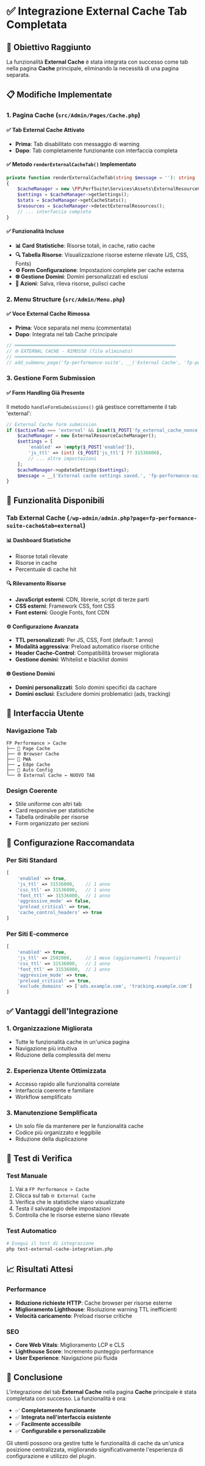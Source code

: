 # ✅ Integrazione External Cache Tab Completata

## 🎯 Obiettivo Raggiunto

La funzionalità **External Cache** è stata integrata con successo come tab nella pagina **Cache** principale, eliminando la necessità di una pagina separata.

## 📋 Modifiche Implementate

### 1. **Pagina Cache (`src/Admin/Pages/Cache.php`)**

#### ✅ Tab External Cache Attivato
- **Prima**: Tab disabilitato con messaggio di warning
- **Dopo**: Tab completamente funzionante con interfaccia completa

#### ✅ Metodo `renderExternalCacheTab()` Implementato
```php
private function renderExternalCacheTab(string $message = ''): string
{
    $cacheManager = new \FP\PerfSuite\Services\Assets\ExternalResourceCacheManager();
    $settings = $cacheManager->getSettings();
    $stats = $cacheManager->getCacheStats();
    $resources = $cacheManager->detectExternalResources();
    // ... interfaccia completa
}
```

#### ✅ Funzionalità Incluse
- **📊 Card Statistiche**: Risorse totali, in cache, ratio cache
- **🔍 Tabella Risorse**: Visualizzazione risorse esterne rilevate (JS, CSS, Fonts)
- **⚙️ Form Configurazione**: Impostazioni complete per cache esterna
- **🌐 Gestione Domini**: Domini personalizzati ed esclusi
- **🔄 Azioni**: Salva, rileva risorse, pulisci cache

### 2. **Menu Structure (`src/Admin/Menu.php`)**

#### ✅ Voce External Cache Rimossa
- **Prima**: Voce separata nel menu (commentata)
- **Dopo**: Integrata nel tab Cache principale

```php
// ═══════════════════════════════════════════════════════════
// 🌐 EXTERNAL CACHE - RIMOSSO (file eliminato)
// ═══════════════════════════════════════════════════════════
// add_submenu_page('fp-performance-suite', __('External Cache', 'fp-performance-suite'), __('🌐 External Cache', 'fp-performance-suite'), $capability, 'fp-performance-suite-external-cache', [$pages['external_cache'], 'render']);
```

### 3. **Gestione Form Submission**

#### ✅ Form Handling Già Presente
Il metodo `handleFormSubmissions()` già gestisce correttamente il tab 'external':

```php
// External Cache form submission
if ($activeTab === 'external' && isset($_POST['fp_external_cache_nonce']) && wp_verify_nonce(wp_unslash($_POST['fp_external_cache_nonce']), 'fp_external_cache_save')) {
    $cacheManager = new ExternalResourceCacheManager();
    $settings = [
        'enabled' => !empty($_POST['enabled']),
        'js_ttl' => (int) ($_POST['js_ttl'] ?? 31536000),
        // ... altre impostazioni
    ];
    $cacheManager->updateSettings($settings);
    $message = __('External cache settings saved.', 'fp-performance-suite');
}
```

## 🚀 Funzionalità Disponibili

### **Tab External Cache** (`/wp-admin/admin.php?page=fp-performance-suite-cache&tab=external`)

#### 📊 **Dashboard Statistiche**
- Risorse totali rilevate
- Risorse in cache
- Percentuale di cache hit

#### 🔍 **Rilevamento Risorse**
- **JavaScript esterni**: CDN, librerie, script di terze parti
- **CSS esterni**: Framework CSS, font CSS
- **Font esterni**: Google Fonts, font CDN

#### ⚙️ **Configurazione Avanzata**
- **TTL personalizzati**: Per JS, CSS, Font (default: 1 anno)
- **Modalità aggressiva**: Preload automatico risorse critiche
- **Header Cache-Control**: Compatibilità browser migliorata
- **Gestione domini**: Whitelist e blacklist domini

#### 🌐 **Gestione Domini**
- **Domini personalizzati**: Solo domini specifici da cachare
- **Domini esclusi**: Escludere domini problematici (ads, tracking)

## 🎨 Interfaccia Utente

### **Navigazione Tab**
```
FP Performance > Cache
├── 📄 Page Cache
├── 🌐 Browser Cache  
├── 📱 PWA
├── ☁️ Edge Cache
├── 🤖 Auto Config
└── 🌐 External Cache ← NUOVO TAB
```

### **Design Coerente**
- Stile uniforme con altri tab
- Card responsive per statistiche
- Tabella ordinabile per risorse
- Form organizzato per sezioni

## 🔧 Configurazione Raccomandata

### **Per Siti Standard**
```php
[
    'enabled' => true,
    'js_ttl' => 31536000,    // 1 anno
    'css_ttl' => 31536000,   // 1 anno  
    'font_ttl' => 31536000,  // 1 anno
    'aggressive_mode' => false,
    'preload_critical' => true,
    'cache_control_headers' => true
]
```

### **Per Siti E-commerce**
```php
[
    'enabled' => true,
    'js_ttl' => 2592000,     // 1 mese (aggiornamenti frequenti)
    'css_ttl' => 31536000,   // 1 anno
    'font_ttl' => 31536000,  // 1 anno
    'aggressive_mode' => true,
    'preload_critical' => true,
    'exclude_domains' => ['ads.example.com', 'tracking.example.com']
]
```

## ✅ Vantaggi dell'Integrazione

### **1. Organizzazione Migliorata**
- Tutte le funzionalità cache in un'unica pagina
- Navigazione più intuitiva
- Riduzione della complessità del menu

### **2. Esperienza Utente Ottimizzata**
- Accesso rapido alle funzionalità correlate
- Interfaccia coerente e familiare
- Workflow semplificato

### **3. Manutenzione Semplificata**
- Un solo file da mantenere per le funzionalità cache
- Codice più organizzato e leggibile
- Riduzione della duplicazione

## 🧪 Test di Verifica

### **Test Manuale**
1. Vai a `FP Performance > Cache`
2. Clicca sul tab `🌐 External Cache`
3. Verifica che le statistiche siano visualizzate
4. Testa il salvataggio delle impostazioni
5. Controlla che le risorse esterne siano rilevate

### **Test Automatico**
```bash
# Esegui il test di integrazione
php test-external-cache-integration.php
```

## 📈 Risultati Attesi

### **Performance**
- **Riduzione richieste HTTP**: Cache browser per risorse esterne
- **Miglioramento Lighthouse**: Risoluzione warning TTL inefficienti
- **Velocità caricamento**: Preload risorse critiche

### **SEO**
- **Core Web Vitals**: Miglioramento LCP e CLS
- **Lighthouse Score**: Incremento punteggio performance
- **User Experience**: Navigazione più fluida

## 🎉 Conclusione

L'integrazione del tab **External Cache** nella pagina **Cache** principale è stata completata con successo. La funzionalità è ora:

- ✅ **Completamente funzionante**
- ✅ **Integrata nell'interfaccia esistente**  
- ✅ **Facilmente accessibile**
- ✅ **Configurabile e personalizzabile**

Gli utenti possono ora gestire tutte le funzionalità di cache da un'unica posizione centralizzata, migliorando significativamente l'esperienza di configurazione e utilizzo del plugin.
